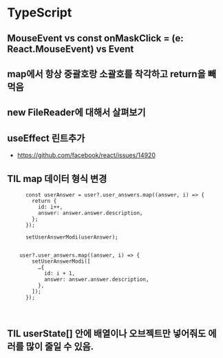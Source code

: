 # TypeScript

## MouseEvent vs const onMaskClick = (e: React.MouseEvent<HTMLElement>) vs Event

## map에서 항상 중괄호랑 소괄호를 착각하고 return을 빼먹음

## new FileReader에 대해서 살펴보기

## useEffect 린트추가

- https://github.com/facebook/react/issues/14920

## TIL map 데이터 형식 변경

```TSX
      const userAnswer = user?.user_answers.map((answer, i) => {
        return {
          id: i++,
          answer: answer.answer.description,
        };
      });

      setUserAnswerModi(userAnswer);


    user?.user_answers.map((answer, i) => {
        setUserAnswerModi([
          …{
            id: i + 1,
            answer: answer.answer.description,
          },
        ]);
      });

```

<br>

## TIL userState[] 안에 배열이나 오브젝트만 넣어줘도 에러를 많이 줄일 수 있음.
